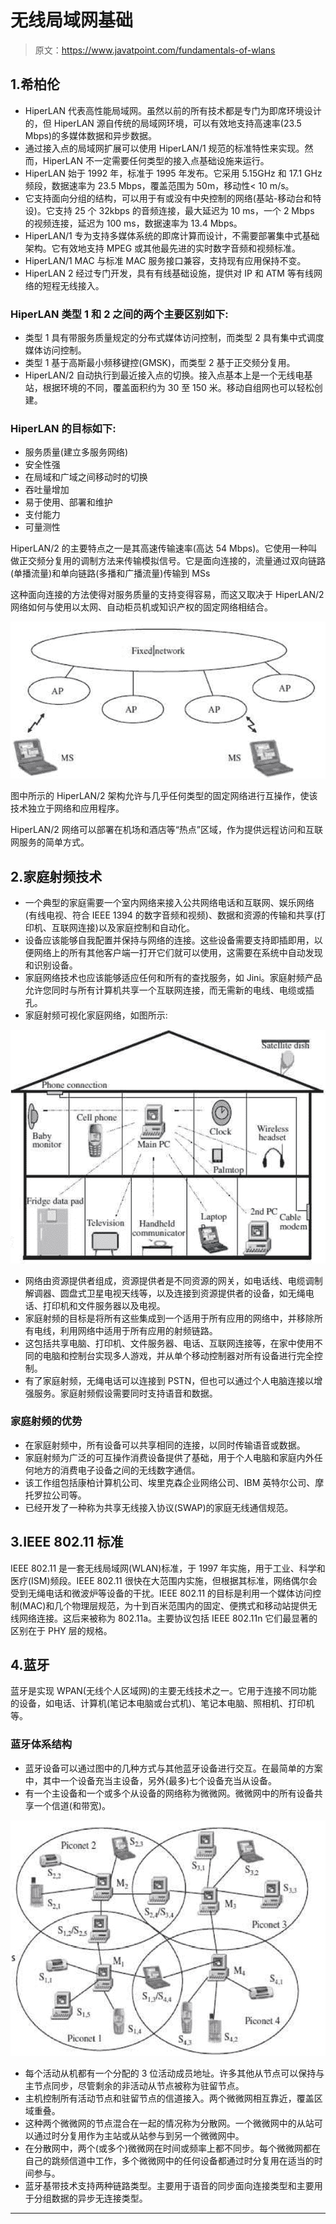 # 无线局域网基础

> 原文：<https://www.javatpoint.com/fundamentals-of-wlans>

## 1.希柏伦

*   HiperLAN 代表高性能局域网。虽然以前的所有技术都是专门为即席环境设计的，但 HiperLAN 源自传统的局域网环境，可以有效地支持高速率(23.5 Mbps)的多媒体数据和异步数据。
*   通过接入点的局域网扩展可以使用 HiperLAN/1 规范的标准特性来实现。然而，HiperLAN 不一定需要任何类型的接入点基础设施来运行。
*   HiperLAN 始于 1992 年，标准于 1995 年发布。它采用 5.15GHz 和 17.1 GHz 频段，数据速率为 23.5 Mbps，覆盖范围为 50m，移动性< 10 m/s。
*   它支持面向分组的结构，可以用于有或没有中央控制的网络(基站-移动台和特设)。它支持 25 个 32kbps 的音频连接，最大延迟为 10 ms，一个 2 Mbps 的视频连接，延迟为 100 ms，数据速率为 13.4 Mbps。
*   HiperLAN/1 专为支持多媒体系统的即席计算而设计，不需要部署集中式基础架构。它有效地支持 MPEG 或其他最先进的实时数字音频和视频标准。
*   HiperLAN/1 MAC 与标准 MAC 服务接口兼容，支持现有应用保持不变。
*   HiperLAN 2 经过专门开发，具有有线基础设施，提供对 IP 和 ATM 等有线网络的短程无线接入。

### HiperLAN 类型 1 和 2 之间的两个主要区别如下:

*   类型 1 具有带服务质量规定的分布式媒体访问控制，而类型 2 具有集中式调度媒体访问控制。
*   类型 1 基于高斯最小频移键控(GMSK)，而类型 2 基于正交频分复用。
*   HiperLAN/2 自动执行到最近接入点的切换。接入点基本上是一个无线电基站，根据环境的不同，覆盖面积约为 30 至 150 米。移动自组网也可以轻松创建。

### HiperLAN 的目标如下:

*   服务质量(建立多服务网络)
*   安全性强
*   在局域和广域之间移动时的切换
*   吞吐量增加
*   易于使用、部署和维护
*   支付能力
*   可量测性

HiperLAN/2 的主要特点之一是其高速传输速率(高达 54 Mbps)。它使用一种叫做正交频分复用的调制方法来传输模拟信号。它是面向连接的，流量通过双向链路(单播流量)和单向链路(多播和广播流量)传输到 MSs

这种面向连接的方法使得对服务质量的支持变得容易，而这又取决于 HiperLAN/2 网络如何与使用以太网、自动柜员机或知识产权的固定网络相结合。

![Fundamentals of WLANs](img/3a820fe1bae588581931310b590358dc.png)

图中所示的 HiperLAN/2 架构允许与几乎任何类型的固定网络进行互操作，使该技术独立于网络和应用程序。

HiperLAN/2 网络可以部署在机场和酒店等“热点”区域，作为提供远程访问和互联网服务的简单方式。

## 2.家庭射频技术

*   一个典型的家庭需要一个室内网络来接入公共网络电话和互联网、娱乐网络(有线电视、符合 IEEE 1394 的数字音频和视频)、数据和资源的传输和共享(打印机、互联网连接)以及家庭控制和自动化。
*   设备应该能够自我配置并保持与网络的连接。这些设备需要支持即插即用，以便网络上的所有其他客户端一打开它们就可以使用，这需要在系统中自动发现和识别设备。
*   家庭网络技术也应该能够适应任何和所有的查找服务，如 Jini。家庭射频产品允许您同时与所有计算机共享一个互联网连接，而无需新的电线、电缆或插孔。
*   家庭射频可视化家庭网络，如图所示:

![Fundamentals of WLANs](img/e248aed34e295dfb370cd80e68423f03.png)

*   网络由资源提供者组成，资源提供者是不同资源的网关，如电话线、电缆调制解调器、圆盘式卫星电视天线等，以及连接到资源提供者的设备，如无绳电话、打印机和文件服务器以及电视。
*   家庭射频的目标是将所有这些集成到一个适用于所有应用的网络中，并移除所有电线，利用网络中适用于所有应用的射频链路。
*   这包括共享电脑、打印机、文件服务器、电话、互联网连接等，在家中使用不同的电脑和控制台实现多人游戏，并从单个移动控制器对所有设备进行完全控制。
*   有了家庭射频，无绳电话可以连接到 PSTN，但也可以通过个人电脑连接以增强服务。家庭射频假设需要同时支持语音和数据。

### 家庭射频的优势

*   在家庭射频中，所有设备可以共享相同的连接，以同时传输语音或数据。
*   家庭射频为广泛的可互操作消费设备提供了基础，用于个人电脑和家庭内外任何地方的消费电子设备之间的无线数字通信。
*   该工作组包括康柏计算机公司、埃里克森企业网络公司、IBM 英特尔公司、摩托罗拉公司等。
*   已经开发了一种称为共享无线接入协议(SWAP)的家庭无线通信规范。

## 3.IEEE 802.11 标准

IEEE 802.11 是一套无线局域网(WLAN)标准，于 1997 年实施，用于工业、科学和医疗(ISM)频段。IEEE 802.11 很快在大范围内实施，但根据其标准，网络偶尔会受到无绳电话和微波炉等设备的干扰。IEEE 802.11 的目标是利用一个媒体访问控制(MAC)和几个物理层规范，为十到百米范围内的固定、便携式和移动站提供无线网络连接。这后来被称为 802.11a。主要协议包括 IEEE 802.11n 它们最显著的区别在于 PHY 层的规格。

## 4.蓝牙

蓝牙是实现 WPAN(无线个人区域网)的主要无线技术之一。它用于连接不同功能的设备，如电话、计算机(笔记本电脑或台式机)、笔记本电脑、照相机、打印机等。

### 蓝牙体系结构

*   蓝牙设备可以通过图中的几种方式与其他蓝牙设备进行交互。在最简单的方案中，其中一个设备充当主设备，另外(最多)七个设备充当从设备。
*   有一个主设备和一个或多个从设备的网络称为微微网。微微网中的所有设备共享一个信道(和带宽)。

![Fundamentals of WLANs](img/c5fd6bbad106ab3915bdf46568eb6461.png)

*   每个活动从机都有一个分配的 3 位活动成员地址。许多其他从节点可以保持与主节点同步，尽管剩余的非活动从节点被称为驻留节点。
*   主机控制所有活动节点和驻留节点的信道接入。两个微微网相互靠近，覆盖区域重叠。
*   这种两个微微网的节点混合在一起的情况称为分散网。一个微微网中的从站可以通过时分复用作为主站或从站参与到另一个微微网中。
*   在分散网中，两个(或多个)微微网在时间或频率上都不同步。每个微微网都在自己的跳频信道中工作，多个微微网中的任何设备都通过时分复用在适当的时间参与。
*   蓝牙基带技术支持两种链路类型。主要用于语音的同步面向连接类型和主要用于分组数据的异步无连接类型。

* * *